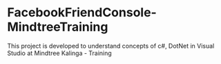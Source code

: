 # FacebookFriendConsole-MindtreeTraining
This project is developed to understand concepts of c#, DotNet in Visual Studio at Mindtree Kalinga - Training
